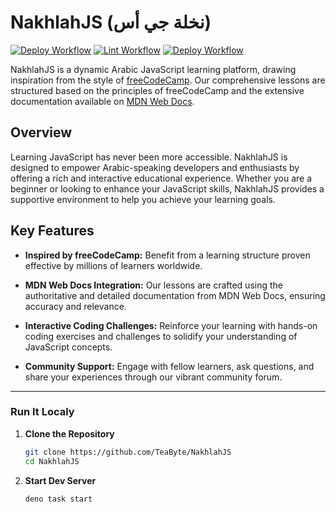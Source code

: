 # NakhlahJS (نخلة جي أس)

[![Deploy Workflow](https://github.com/TeaByte/NakhlahJS/actions/workflows/build-deno.yml/badge.svg)](https://github.com/TeaByte/NakhlahJS/actions/workflows/build-deno.yml)
[![Lint Workflow](https://github.com/TeaByte/NakhlahJS/actions/workflows/lint.yml/badge.svg)](https://github.com/TeaByte/NakhlahJS/actions/workflows/lint.yml)
[![Deploy Workflow](https://github.com/TeaByte/NakhlahJS/actions/workflows/codeql.yml/badge.svg)](https://github.com/TeaByte/NakhlahJS/actions/workflows/codeql.yml/)

NakhlahJS is a dynamic Arabic JavaScript learning platform, drawing inspiration
from the style of [freeCodeCamp](https://www.freecodecamp.org/learn/). Our
comprehensive lessons are structured based on the principles of freeCodeCamp and
the extensive documentation available on
[MDN Web Docs](https://developer.mozilla.org/en-US/).

## Overview

Learning JavaScript has never been more accessible. NakhlahJS is designed to
empower Arabic-speaking developers and enthusiasts by offering a rich and
interactive educational experience. Whether you are a beginner or looking to
enhance your JavaScript skills, NakhlahJS provides a supportive environment to
help you achieve your learning goals.

## Key Features

- **Inspired by freeCodeCamp:** Benefit from a learning structure proven
  effective by millions of learners worldwide.

- **MDN Web Docs Integration:** Our lessons are crafted using the authoritative
  and detailed documentation from MDN Web Docs, ensuring accuracy and relevance.

- **Interactive Coding Challenges:** Reinforce your learning with hands-on
  coding exercises and challenges to solidify your understanding of JavaScript
  concepts.

- **Community Support:** Engage with fellow learners, ask questions, and share
  your experiences through our vibrant community forum.

---

### Run It Localy

1. **Clone the Repository**

   ```sh
   git clone https://github.com/TeaByte/NakhlahJS
   cd NakhlahJS
   ```

2. **Start Dev Server**

   ```sh
   deno task start
   ```
